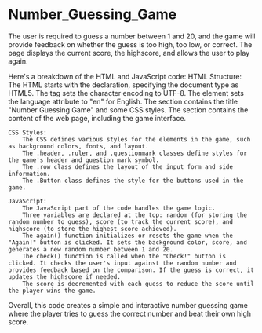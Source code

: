 # Number_Guessing_Game
The user is required to guess a number between 1 and 20, and the game will provide feedback on whether the guess is too high, too low, or correct. The page displays the current score, the highscore, and allows the user to play again.

Here's a breakdown of the HTML and JavaScript code:
    HTML Structure:
        The HTML starts with the <!Doctype HTML> declaration, specifying the document type as HTML5.
        The <meta> tag sets the character encoding to UTF-8.
        The <html> element sets the language attribute to "en" for English.
        The <head> section contains the title "Number Guessing Game" and some CSS styles.
        The <body> section contains the content of the web page, including the game interface.

    CSS Styles:
        The CSS defines various styles for the elements in the game, such as background colors, fonts, and layout.
        The .header, .ruler, and .questionmark classes define styles for the game's header and question mark symbol.
        The .row class defines the layout of the input form and side information.
        The .Button class defines the style for the buttons used in the game.

    JavaScript:
        The JavaScript part of the code handles the game logic.
        Three variables are declared at the top: random (for storing the random number to guess), score (to track the current score), and highscore (to store the highest score achieved).
        The again() function initializes or resets the game when the "Again!" button is clicked. It sets the background color, score, and generates a new random number between 1 and 20.
        The check() function is called when the "Check!" button is clicked. It checks the user's input against the random number and provides feedback based on the comparison. If the guess is correct, it updates the highscore if needed.
        The score is decremented with each guess to reduce the score until the player wins the game.

Overall, this code creates a simple and interactive number guessing game where the player tries to guess the correct number and beat their own high score.
